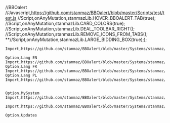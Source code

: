 //BBOalert
//Javascript,https://github.com/stanmaz/BBOalert/blob/master/Scripts/test/test.js
//Script,onAnyMutation,stanmazLib.HOVER_BBOALERT_TAB(true);
//Script,onAnyMutation,stanmazLib.CARD_COLORS(true);
//Script,onAnyMutation,stanmazLib.DEAL_TOOLBAR_RIGHT();
//Script,onAnyMutation,stanmazLib.REMOVE_ICONS_FROM_TABS();
**//Script,onAnyMutation,stanmazLib.LARGE_BIDDING_BOX(true););

    Import,https://github.com/stanmaz/BBOalert/blob/master/Systems/stanmaz/my_scripts.md

    Option,Lang EN
    Import,https://github.com/stanmaz/BBOalert/blob/master/Systems/stanmaz/lang_en.md
    Option,Lang FR
    Import,https://github.com/stanmaz/BBOalert/blob/master/Systems/stanmaz/lang_fr.md
    Option,Lang PL
    Import,https://github.com/stanmaz/BBOalert/blob/master/Systems/stanmaz/lang_pl.md


    Option,MySystem
    Import,https://github.com/stanmaz/BBOalert/blob/master/Systems/stanmaz/my_system.md

    Import,https://github.com/stanmaz/BBOalert/blob/master/Systems/stanmaz/overcalls.md

    Option,Updates
